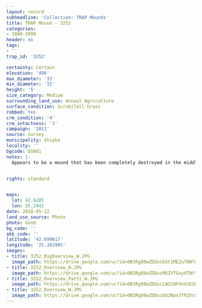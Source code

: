 ```yaml
---
layout: record
subheadline: 'Collection: TRAP Mounds'
title: TRAP Mound - 3252
categories:
- 3000-3999
header: no
tags:
- ''
trap_id: '3252'

certainty: Certain
elevation: '496'
max_diameter: '33'
min_diameter: '15'
height: '5'
size_category: Medium
surrounding_land_use: Annual Agriculture
surface_condition: Scrub|Tall Grass
robbed: Yes
crm_condition: '4'
crm_intactness: '3'
campaign: '2011'
source: Survey
municipality: Shipka
locality: ''
bgcode: DS001
notes: |-
  Appears to be a mound that has been completely destroyed in the middle. Surrounded by a lot of stones, covered in bush.


rights: standard


maps:
  lat: 42.6285
  lon: 25.2442
date: 2018-05-22
land_use_source: Photo
photo: Good
bg_code: ''
akb_code: ''
latitude: '42.699617'
longitude: '25.342905'
images:
- title: 3252_BigOverview_W.JPG
  image_path: https://drive.google.com/uc?id=0B3Rg88wZDQscbGt1MEZuT0NTdTg
- title: 3252_Overview_N.JPG
  image_path: https://drive.google.com/uc?id=0B3Rg88wZDQscMVZVTGxydTNtYTA
- title: 3252_Overview_Part2_W.JPG
  image_path: https://drive.google.com/uc?id=0B3Rg88wZDQscLWZCWFVnVzE5bms
- title: 3252_Overview_W.JPG
  image_path: https://drive.google.com/uc?id=0B3Rg88wZDQscbGJNanJTR2VsSU0
---
```

